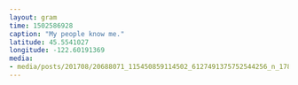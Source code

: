 ```yaml
---
layout: gram
time: 1502586928
caption: "My people know me."
latitude: 45.5541027
longitude: -122.60191369
media:
- media/posts/201708/20688071_115450859114502_6127491375752544256_n_17893852756029157.jpg
---
```

